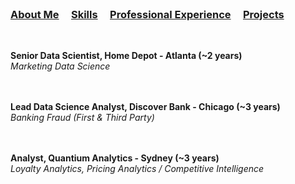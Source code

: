 <br />


### [About Me](https://vermaph.github.io/)&nbsp; &nbsp; &nbsp;[Skills](./skills.html)&nbsp; &nbsp; &nbsp;[Professional Experience](./experience.html)&nbsp; &nbsp; &nbsp;[Projects](./projects.html)<br />

<br/>

**Senior Data Scientist, Home Depot - Atlanta (~2 years)<br />**
  *Marketing Data Science*<br />
  <br />
  <br />


**Lead Data Science Analyst, Discover Bank - Chicago (~3 years)<br />**
  *Banking Fraud (First & Third Party)*<br />
  <br />
  <br />


**Analyst, Quantium Analytics - Sydney (~3 years)<br />**
  *Loyalty Analytics, Pricing Analytics / Competitive Intelligence*<br />
  <br />
  <br />


<!-- Google tag (gtag.js) -->
<script async src="https://www.googletagmanager.com/gtag/js?id=G-NSNZ1PS7E4"></script>
<script>
  window.dataLayer = window.dataLayer || [];
  function gtag(){dataLayer.push(arguments);}
  gtag('js', new Date());

  gtag('config', 'G-NSNZ1PS7E4');
</script>

